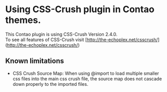 # Using CSS-Crush plugin in Contao themes.

This Contao plugin is using CSS-Crush Version 2.4.0.  
To see all features of CSS-Crush visit [http://the-echoplex.net/csscrush/] (http://the-echoplex.net/csscrush/)

## Known limitations

- CSS Crush Source Map: When using @import to load multiple smaller css files into the main css crush file, the source map does not cascade down properly to the imported files.